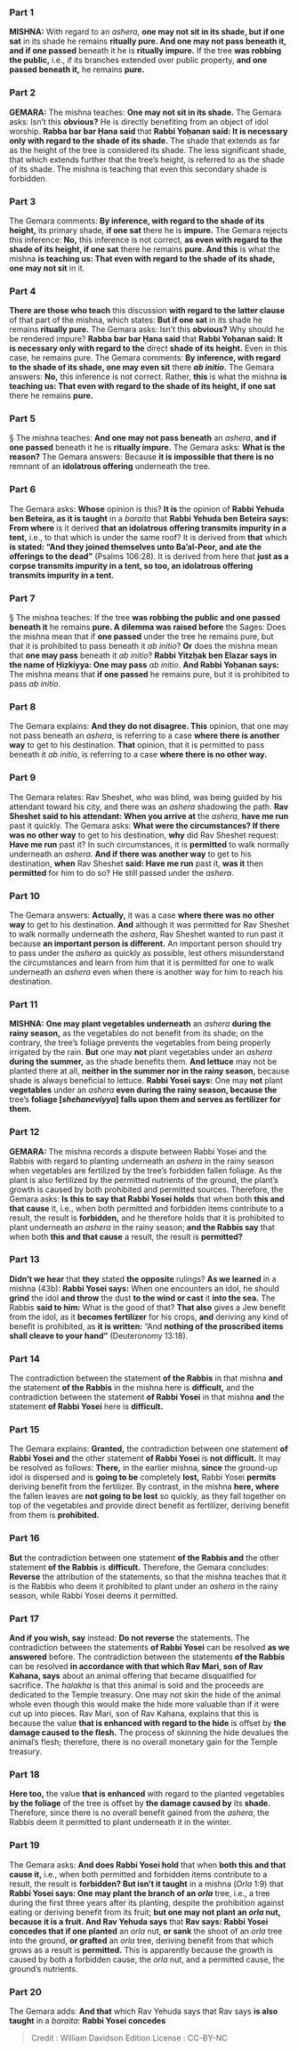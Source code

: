 
### Part 1
<strong>MISHNA:</strong> With regard to an <i>ashera</i>, <b>one may not sit in its shade, but if one sat</b> in its shade he remains <b>ritually pure. And one may not pass beneath it, and if one passed</b> beneath it he is <b>ritually impure.</b> If the tree <b>was robbing the public,</b> i.e., if its branches extended over public property, <b>and one passed beneath it,</b> he remains <b>pure.</b>

### Part 2
<strong>GEMARA:</strong> The mishna teaches: <b>One may not sit in its shade.</b> The Gemara asks: Isn’t this <b>obvious?</b> He is directly benefiting from an object of idol worship. <b>Rabba bar bar Ḥana said</b> that <b>Rabbi Yoḥanan said: It is necessary only with regard to the shade of its shade.</b> The shade that extends as far as the height of the tree is considered its shade. The less significant shade, that which extends further that the tree’s height, is referred to as the shade of its shade. The mishna is teaching that even this secondary shade is forbidden.

### Part 3
The Gemara comments: <b>By inference, with regard to the shade of its height,</b> its primary shade, <b>if one sat</b> there he is <b>impure.</b> The Gemara rejects this inference: <b>No,</b> this inference is not correct, <b>as even with regard to the shade of its height, if one sat</b> there he remains <b>pure. And this</b> is what the mishna <b>is teaching us: That even with regard to the shade of its shade, one may not sit</b> in it.

### Part 4
<b>There are those who teach</b> this discussion <b>with regard to the latter clause</b> of that part of the mishna, which states: <b>But if one sat</b> in its shade he remains <b>ritually pure.</b> The Gemara asks: Isn’t this <b>obvious?</b> Why should he be rendered impure? <b>Rabba bar bar Ḥana said</b> that <b>Rabbi Yoḥanan said: It is necessary only with regard to the</b> direct <b>shade of its height.</b> Even in this case, he remains pure. The Gemara comments: <b>By inference, with regard to the shade of its shade, one may even sit</b> there <b><i>ab initio</i>.</b> The Gemara answers: <b>No,</b> this inference is not correct. Rather, <b>this</b> is what the mishna <b>is teaching us: That even with regard to the shade of its height, if one sat</b> there he remains <b>pure.</b>

### Part 5
§ The mishna teaches: <b>And one may not pass beneath</b> an <i>ashera</i>, <b>and if one passed</b> beneath it he is <b>ritually impure.</b> The Gemara asks: <b>What is the reason?</b> The Gemara answers: Because <b>it is impossible that there is no</b> remnant of an <b>idolatrous offering</b> underneath the tree.

### Part 6
The Gemara asks: <b>Whose</b> opinion is this? <b>It is</b> the opinion of <b>Rabbi Yehuda ben Beteira, as it is taught</b> in a <i>baraita</i> that <b>Rabbi Yehuda ben Beteira says: From where</b> is it derived <b>that an idolatrous offering transmits impurity in a tent,</b> i.e., to that which is under the same roof? It is derived from <b>that</b> which <b>is stated: “And they joined themselves unto Ba’al-Peor, and ate the offerings to the dead”</b> (Psalms 106:28). It is derived from here that <b>just as a corpse transmits impurity in a tent, so too, an idolatrous offering transmits impurity in a tent.</b>

### Part 7
§ The mishna teaches: If the tree <b>was robbing the public and one passed beneath it</b> he remains <b>pure. A dilemma was raised before</b> the Sages: Does the mishna mean that if <b>one passed</b> under the tree he remains pure, but that it is prohibited to pass beneath it <i>ab initio</i>? <b>Or</b> does the mishna mean that <b>one may pass</b> beneath it <i>ab initio</i>? <b>Rabbi Yitzḥak ben Elazar says in the name of Ḥizkiyya: One may pass</b> <i>ab initio</i>. <b>And Rabbi Yoḥanan says:</b> The mishna means that <b>if one passed</b> he remains pure, but it is prohibited to pass <i>ab initio</i>.

### Part 8
The Gemara explains: <b>And they do not disagree. This</b> opinion, that one may not pass beneath an <i>ashera</i>, is referring to a case <b>where there is another way</b> to get to his destination. <b>That</b> opinion, that it is permitted to pass beneath it <i>ab initio</i>, is referring to a case <b>where there is no other way.</b>

### Part 9
The Gemara relates: Rav Sheshet, who was blind, was being guided by his attendant toward his city, and there was an <i>ashera</i> shadowing the path. <b>Rav Sheshet said to his attendant: When you arrive at</b> the <i>ashera</i>, <b>have me run</b> past it quickly. The Gemara asks: <b>What were the circumstances? If there was no other way</b> to get to his destination, <b>why</b> did Rav Sheshet request: <b>Have me run</b> past it? In such circumstances, it is <b>permitted</b> to walk normally underneath an <i>ashera</i>. <b>And if there was another way</b> to get to his destination, <b>when</b> Rav Sheshet <b>said: Have me run</b> past it, <b>was it</b> then <b>permitted</b> for him to do so? He still passed under the <i>ashera</i>.

### Part 10
The Gemara answers: <b>Actually,</b> it was a case <b>where there was no other way</b> to get to his destination. <b>And</b> although it was permitted for Rav Sheshet to walk normally underneath the <i>ashera</i>, Rav Sheshet wanted to run past it because <b>an important person is different.</b> An important person should try to pass under the <i>ashera</i> as quickly as possible, lest others misunderstand the circumstances and learn from him that it is permitted for one to walk underneath an <i>ashera</i> even when there is another way for him to reach his destination.

### Part 11
<strong>MISHNA:</strong> <b>One may plant vegetables underneath</b> an <i>ashera</i> <b>during the rainy season,</b> as the vegetables do not benefit from its shade; on the contrary, the tree’s foliage prevents the vegetables from being properly irrigated by the rain. <b>But</b> one may <b>not</b> plant vegetables under an <i>ashera</i> <b>during the summer,</b> as the shade benefits them. <b>And lettuce</b> may not be planted there at all, <b>neither in the summer nor in the rainy season,</b> because shade is always beneficial to lettuce. <b>Rabbi Yosei says:</b> One may <b>not</b> plant <b>vegetables</b> under an <i>ashera</i> <b>even during the rainy season, because the</b> tree’s <b>foliage [<i>shehaneviyya</i>] falls upon them and serves as fertilizer for them.</b>

### Part 12
<strong>GEMARA:</strong> The mishna records a dispute between Rabbi Yosei and the Rabbis with regard to planting underneath an <i>ashera</i> in the rainy season when vegetables are fertilized by the tree’s forbidden fallen foliage. As the plant is also fertilized by the permitted nutrients of the ground, the plant’s growth is caused by both prohibited and permitted sources. Therefore, the Gemara asks: <b>Is this to say that Rabbi Yosei holds</b> that when both <b>this and that cause</b> it, i.e., when both permitted and forbidden items contribute to a result, the result is <b>forbidden,</b> and he therefore holds that it is prohibited to plant underneath an <i>ashera</i> in the rainy season; <b>and the Rabbis say</b> that when both <b>this and that cause</b> a result, the result is <b>permitted?</b>

### Part 13
<b>Didn’t we hear</b> that <b>they</b> stated <b>the opposite</b> rulings? <b>As we learned</b> in a mishna (43b): <b>Rabbi Yosei says:</b> When one encounters an idol, he should <b>grind</b> the idol <b>and throw</b> the dust <b>to the wind or cast</b> it <b>into the sea.</b> The Rabbis <b>said to him:</b> What is the good of that? <b>That also</b> gives a Jew benefit from the idol, as it <b>becomes fertilizer</b> for his crops, <b>and</b> deriving any kind of benefit is prohibited, as <b>it is written:</b> “And <b>nothing of the proscribed items shall cleave to your hand”</b> (Deuteronomy 13:18).

### Part 14
The contradiction between the statement <b>of the Rabbis</b> in that mishna <b>and</b> the statement <b>of the Rabbis</b> in the mishna here is <b>difficult,</b> and the contradiction between the statement <b>of Rabbi Yosei</b> in that mishna <b>and</b> the statement <b>of Rabbi Yosei</b> here is <b>difficult.</b>

### Part 15
The Gemara explains: <b>Granted,</b> the contradiction between one statement <b>of Rabbi Yosei and</b> the other statement <b>of Rabbi Yosei</b> is <b>not difficult.</b> It may be resolved as follows: <b>There,</b> in the earlier mishna, <b>since</b> the ground-up idol is dispersed and is <b>going to be</b> completely <b>lost,</b> Rabbi Yosei <b>permits</b> deriving benefit from the fertilizer. By contrast, in the mishna <b>here, where</b> the fallen leaves are <b>not going to be lost</b> so quickly, as they fall together on top of the vegetables and provide direct benefit as fertilizer, deriving benefit from them is <b>prohibited.</b>

### Part 16
<b>But</b> the contradiction between one statement <b>of the Rabbis and</b> the other statement <b>of the Rabbis</b> is <b>difficult.</b> Therefore, the Gemara concludes: <b>Reverse</b> the attribution of the statements, so that the mishna teaches that it is the Rabbis who deem it prohibited to plant under an <i>ashera</i> in the rainy season, while Rabbi Yosei deems it permitted.

### Part 17
<b>And if you wish, say</b> instead: <b>Do not reverse</b> the statements. The contradiction between the statements <b>of Rabbi Yosei</b> can be resolved <b>as we answered</b> before. The contradiction between the statements <b>of the Rabbis</b> can be resolved <b>in accordance with that which Rav Mari, son of Rav Kahana, says</b> about an animal offering that became disqualified for sacrifice. The <i>halakha</i> is that this animal is sold and the proceeds are dedicated to the Temple treasury. One may not skin the hide of the animal whole even though this would make the hide more valuable than if it were cut up into pieces. Rav Mari, son of Rav Kahana, explains that this is because the value <b>that is enhanced with regard to the hide</b> is offset by <b>the damage caused to the flesh.</b> The process of skinning the hide devalues the animal’s flesh; therefore, there is no overall monetary gain for the Temple treasury.

### Part 18
<b>Here too,</b> the value <b>that is enhanced</b> with regard to the planted vegetables <b>by the foliage</b> of the tree is offset by <b>the damage caused by</b> its <b>shade.</b> Therefore, since there is no overall benefit gained from the <i>ashera</i>, the Rabbis deem it permitted to plant underneath it in the winter.

### Part 19
The Gemara asks: <b>And does Rabbi Yosei hold</b> that when <b>both this and that cause it,</b> i.e., when both permitted and forbidden items contribute to a result, the result is <b>forbidden? But isn’t it taught</b> in a mishna (<i>Orla</i> 1:9) that <b>Rabbi Yosei says: One may plant the branch of an <i>orla</i></b> tree, i.e., a tree during the first three years after its planting, despite the prohibition against eating or deriving benefit from its fruit; <b>but one may not plant an <i>orla</i> nut, because it is a fruit. And Rav Yehuda says</b> that <b>Rav says: Rabbi Yosei concedes that if one planted</b> an <i>orla</i> nut, <b>or sank</b> the shoot of an <i>orla</i> tree into the ground, <b>or grafted</b> an <i>orla</i> tree, deriving benefit from that which grows as a result is <b>permitted.</b> This is apparently because the growth is caused by both a forbidden cause, the <i>orla</i> nut, and a permitted cause, the ground’s nutrients.

### Part 20
The Gemara adds: <b>And that</b> which Rav Yehuda says that Rav says <b>is also taught</b> in a <i>baraita</i>: <b>Rabbi Yosei concedes</b>

>Credit : William Davidson Edition
>License : CC-BY-NC